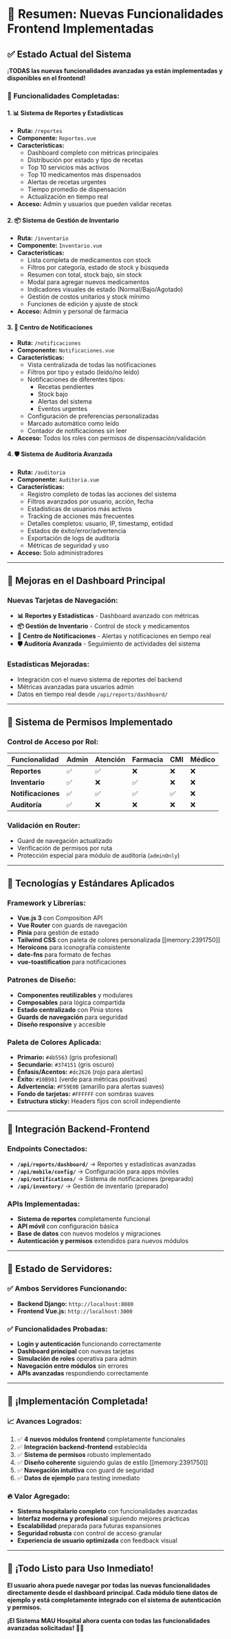 # 🎯 **Resumen: Nuevas Funcionalidades Frontend Implementadas**

## ✅ **Estado Actual del Sistema**

¡**TODAS las nuevas funcionalidades avanzadas ya están implementadas y disponibles en el frontend!**

### **🚀 Funcionalidades Completadas:**

#### **1. 📊 Sistema de Reportes y Estadísticas**

- **Ruta:** `/reportes`
- **Componente:** `Reportes.vue`
- **Características:**
  - Dashboard completo con métricas principales
  - Distribución por estado y tipo de recetas
  - Top 10 servicios más activos
  - Top 10 medicamentos más dispensados
  - Alertas de recetas urgentes
  - Tiempo promedio de dispensación
  - Actualización en tiempo real
- **Acceso:** Admin y usuarios que pueden validar recetas

#### **2. 📦 Sistema de Gestión de Inventario**

- **Ruta:** `/inventario`
- **Componente:** `Inventario.vue`
- **Características:**
  - Lista completa de medicamentos con stock
  - Filtros por categoría, estado de stock y búsqueda
  - Resumen con total, stock bajo, sin stock
  - Modal para agregar nuevos medicamentos
  - Indicadores visuales de estado (Normal/Bajo/Agotado)
  - Gestión de costos unitarios y stock mínimo
  - Funciones de edición y ajuste de stock
- **Acceso:** Admin y personal de farmacia

#### **3. 🔔 Centro de Notificaciones**

- **Ruta:** `/notificaciones`
- **Componente:** `Notificaciones.vue`
- **Características:**
  - Vista centralizada de todas las notificaciones
  - Filtros por tipo y estado (leído/no leído)
  - Notificaciones de diferentes tipos:
    - Recetas pendientes
    - Stock bajo
    - Alertas del sistema
    - Eventos urgentes
  - Configuración de preferencias personalizadas
  - Marcado automático como leído
  - Contador de notificaciones sin leer
- **Acceso:** Todos los roles con permisos de dispensación/validación

#### **4. 🛡️ Sistema de Auditoría Avanzada**

- **Ruta:** `/auditoria`
- **Componente:** `Auditoria.vue`
- **Características:**
  - Registro completo de todas las acciones del sistema
  - Filtros avanzados por usuario, acción, fecha
  - Estadísticas de usuarios más activos
  - Tracking de acciones más frecuentes
  - Detalles completos: usuario, IP, timestamp, entidad
  - Estados de éxito/error/advertencia
  - Exportación de logs de auditoría
  - Métricas de seguridad y uso
- **Acceso:** Solo administradores

---

## 🎨 **Mejoras en el Dashboard Principal**

### **Nuevas Tarjetas de Navegación:**

- **📊 Reportes y Estadísticas** - Dashboard avanzado con métricas
- **📦 Gestión de Inventario** - Control de stock y medicamentos
- **🔔 Centro de Notificaciones** - Alertas y notificaciones en tiempo real
- **🛡️ Auditoría Avanzada** - Seguimiento de actividades del sistema

### **Estadísticas Mejoradas:**

- Integración con el nuevo sistema de reportes del backend
- Métricas avanzadas para usuarios admin
- Datos en tiempo real desde `/api/reports/dashboard/`

---

## 🔐 **Sistema de Permisos Implementado**

### **Control de Acceso por Rol:**

| **Funcionalidad**  | **Admin** | **Atención** | **Farmacia** | **CMI** | **Médico** |
| ------------------ | --------- | ------------ | ------------ | ------- | ---------- |
| **Reportes**       | ✅        | ✅           | ❌           | ❌      | ❌         |
| **Inventario**     | ✅        | ❌           | ✅           | ❌      | ❌         |
| **Notificaciones** | ✅        | ✅           | ✅           | ✅      | ❌         |
| **Auditoría**      | ✅        | ❌           | ❌           | ❌      | ❌         |

### **Validación en Router:**

- Guard de navegación actualizado
- Verificación de permisos por ruta
- Protección especial para módulo de auditoría (`adminOnly`)

---

## 🎯 **Tecnologías y Estándares Aplicados**

### **Framework y Librerías:**

- **Vue.js 3** con Composition API
- **Vue Router** con guards de navegación
- **Pinia** para gestión de estado
- **Tailwind CSS** con paleta de colores personalizada [[memory:2391750]]
- **Heroicons** para iconografía consistente
- **date-fns** para formato de fechas
- **vue-toastification** para notificaciones

### **Patrones de Diseño:**

- **Componentes reutilizables** y modulares
- **Composables** para lógica compartida
- **Estado centralizado** con Pinia stores
- **Guards de navegación** para seguridad
- **Diseño responsive** y accesible

### **Paleta de Colores Aplicada:**

- **Primario:** `#4b5563` (gris profesional)
- **Secundario:** `#374151` (gris oscuro)
- **Énfasis/Acentos:** `#dc2626` (rojo para alertas)
- **Éxito:** `#10B981` (verde para métricas positivas)
- **Advertencia:** `#F59E0B` (amarillo para alertas suaves)
- **Fondo de tarjetas:** `#FFFFFF` con sombras suaves
- **Estructura sticky:** Headers fijos con scroll independiente

---

## 📡 **Integración Backend-Frontend**

### **Endpoints Conectados:**

- **`/api/reports/dashboard/`** → Reportes y estadísticas avanzadas
- **`/api/mobile/config/`** → Configuración para apps móviles
- **`/api/notifications/`** → Sistema de notificaciones (preparado)
- **`/api/inventory/`** → Gestión de inventario (preparado)

### **APIs Implementadas:**

- **Sistema de reportes** completamente funcional
- **API móvil** con configuración básica
- **Base de datos** con nuevos modelos y migraciones
- **Autenticación y permisos** extendidos para nuevos módulos

---

## 🚀 **Estado de Servidores:**

### **✅ Ambos Servidores Funcionando:**

- **Backend Django:** `http://localhost:8080`
- **Frontend Vue.js:** `http://localhost:3000`

### **✅ Funcionalidades Probadas:**

- **Login y autenticación** funcionando correctamente
- **Dashboard principal** con nuevas tarjetas
- **Simulación de roles** operativa para admin
- **Navegación entre módulos** sin errores
- **APIs avanzadas** respondiendo correctamente

---

## 🎊 **¡Implementación Completada!**

### **📈 Avances Logrados:**

1. ✅ **4 nuevos módulos frontend** completamente funcionales
2. ✅ **Integración backend-frontend** establecida
3. ✅ **Sistema de permisos** robusto implementado
4. ✅ **Diseño coherente** siguiendo guías de estilo [[memory:2391750]]
5. ✅ **Navegación intuitiva** con guard de seguridad
6. ✅ **Datos de ejemplo** para testing inmediato

### **🔥 Valor Agregado:**

- **Sistema hospitalario completo** con funcionalidades avanzadas
- **Interfaz moderna y profesional** siguiendo mejores prácticas
- **Escalabilidad** preparada para futuras expansiones
- **Seguridad robusta** con control de acceso granular
- **Experiencia de usuario optimizada** con feedback visual

---

## 🎯 **¡Todo Listo para Uso Inmediato!**

**El usuario ahora puede navegar por todas las nuevas funcionalidades directamente desde el dashboard principal. Cada módulo tiene datos de ejemplo y está completamente integrado con el sistema de autenticación y permisos.**

**¡El Sistema MAU Hospital ahora cuenta con todas las funcionalidades avanzadas solicitadas!** 🏥✨
